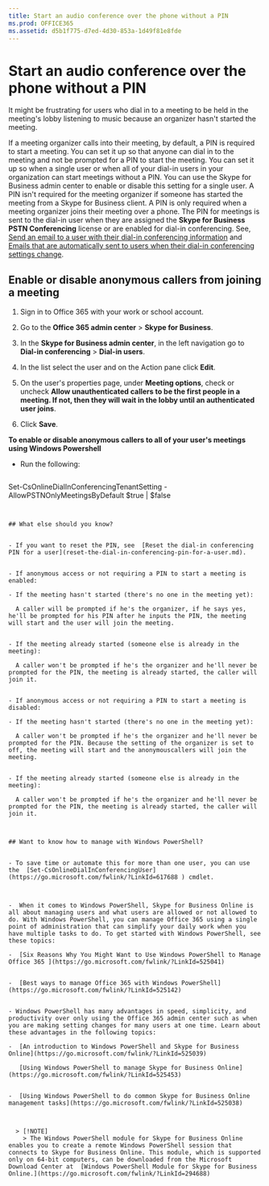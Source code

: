 ```yaml
---
title: Start an audio conference over the phone without a PIN
ms.prod: OFFICE365
ms.assetid: d5b1f775-d7ed-4d30-853a-1d49f81e8fde
---
```



# Start an audio conference over the phone without a PIN

It might be frustrating for users who dial in to a meeting to be held in the meeting's lobby listening to music because an organizer hasn't started the meeting. 
  
    
    

If a meeting organizer calls into their meeting, by default, a PIN is required to start a meeting. You can set it up so that anyone can dial in to the meeting and not be prompted for a PIN to start the meeting. You can set it up so when a single user or when all of your dial-in users in your organization can start meetings without a PIN. You can use the Skype for Business admin center to enable or disable this setting for a single user. 
A PIN isn't required for the meeting organizer if someone has started the meeting from a Skype for Business client. A PIN is only required when a meeting organizer joins their meeting over a phone. The PIN for meetings is sent to the dial-in user when they are assigned the **Skype for Business PSTN Conferencing** license or are enabled for dial-in conferencing. See, [Send an email to a user with their dial-in conferencing information](send-an-email-to-a-user-with-their-dial-in-conferencing-information.md) and [Emails that are automatically sent to users when their dial-in conferencing settings change](emails-that-are-automatically-sent-to-users-when-their-dial-in-conferencing-sett.md).
  
    
    


## Enable or disable anonymous callers from joining a meeting


1. Sign in to Office 365 with your work or school account.
    
  
2. Go to the **Office 365 admin center** > **Skype for Business**.
    
  
3. In the **Skype for Business admin center**, in the left navigation go to **Dial-in conferencing** > **Dial-in users**. 
    
  
4. In the list select the user and on the Action pane click **Edit**. 
    
  
5. On the user's properties page, under **Meeting options**, check or uncheck **Allow unauthenticated callers to be the first people in a meeting. If not, then they will wait in the lobby until an authenticated user joins**.
    
  
6. Click **Save**. 
    
  
 **To enable or disable anonymous callers to all of your user's meetings using Windows Powershell**
  
    
    

- Run the following: 
    
  ```
  
Set-CsOnlineDialInConferencingTenantSetting -AllowPSTNOnlyMeetingsByDefault $true | $false
  ```


## What else should you know?


- If you want to reset the PIN, see  [Reset the dial-in conferencing PIN for a user](reset-the-dial-in-conferencing-pin-for-a-user.md).
    
  
- If anonymous access or not requiring a PIN to start a meeting is enabled:
    
  - If the meeting hasn't started (there's no one in the meeting yet):
    
    A caller will be prompted if he's the organizer, if he says yes, he'll be prompted for his PIN after he inputs the PIN, the meeting will start and the user will join the meeting.
    
  
  - If the meeting already started (someone else is already in the meeting):
    
    A caller won't be prompted if he's the organizer and he'll never be prompted for the PIN, the meeting is already started, the caller will join it.
    
  
- If anonymous access or not requiring a PIN to start a meeting is disabled: 
    
  - If the meeting hasn't started (there's no one in the meeting yet):
    
    A caller won't be prompted if he's the organizer and he'll never be prompted for the PIN. Because the setting of the organizer is set to off, the meeting will start and the anonymouscallers will join the meeting.
    
  
  - If the meeting already started (someone else is already in the meeting):
    
    A caller won't be prompted if he's the organizer and he'll never be prompted for the PIN, the meeting is already started, the caller will join it.
    
  

## Want to know how to manage with Windows PowerShell?


- To save time or automate this for more than one user, you can use the  [Set-CsOnlineDialInConferencingUser](https://go.microsoft.com/fwlink/?LinkId=617688 ) cmdlet.
    
  

-  When it comes to Windows PowerShell, Skype for Business Online is all about managing users and what users are allowed or not allowed to do. With Windows PowerShell, you can manage Office 365 using a single point of administration that can simplify your daily work when you have multiple tasks to do. To get started with Windows PowerShell, see these topics:
    
  -  [Six Reasons Why You Might Want to Use Windows PowerShell to Manage Office 365 ](https://go.microsoft.com/fwlink/?LinkId=525041)
    
  
  -  [Best ways to manage Office 365 with Windows PowerShell](https://go.microsoft.com/fwlink/?LinkId=525142)
    
  
- Windows PowerShell has many advantages in speed, simplicity, and productivity over only using the Office 365 admin center such as when you are making setting changes for many users at one time. Learn about these advantages in the following topics: 
    
  -  [An introduction to Windows PowerShell and Skype for Business Online](https://go.microsoft.com/fwlink/?LinkId=525039)
    
     [Using Windows PowerShell to manage Skype for Business Online](https://go.microsoft.com/fwlink/?LinkId=525453)
    
  
  -  [Using Windows PowerShell to do common Skype for Business Online management tasks](https://go.microsoft.com/fwlink/?LinkId=525038)
    
  

    > [!NOTE]
      > The Windows PowerShell module for Skype for Business Online enables you to create a remote Windows PowerShell session that connects to Skype for Business Online. This module, which is supported only on 64-bit computers, can be downloaded from the Microsoft Download Center at  [Windows PowerShell Module for Skype for Business Online.](https://go.microsoft.com/fwlink/?LinkId=294688)


